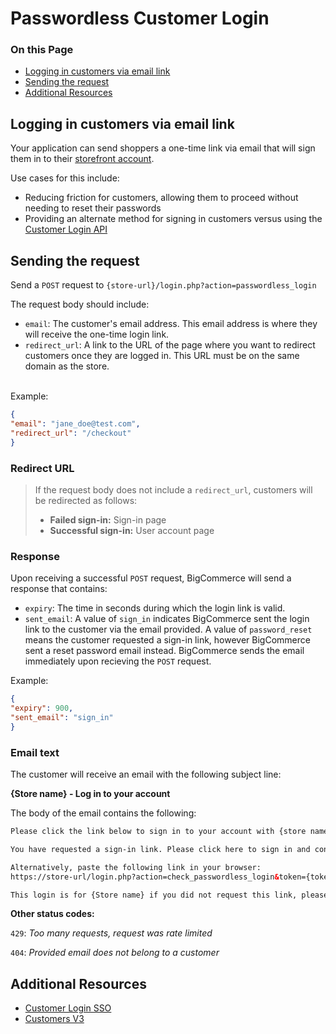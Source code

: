 # Passwordless Customer Login

<div class="otp" id="no-index">

### On this Page
- [Logging in customers via email link](#logging-in-customers-via-email-link)
- [Sending the request](#sending-the-request)
- [Additional Resources](#additional-resources)
</div>

## Logging in customers via email link
Your application can send shoppers a one-time link via email that will sign them in to their [storefront account](https://support.bigcommerce.com/s/article/Customer-Account-Creation).

Use cases for this include:
* Reducing friction for customers, allowing them to proceed without needing to reset their passwords
* Providing an alternate method for signing in customers versus using the [Customer Login API](https://developer.bigcommerce.com/api-docs/customers/customer-login-api)

## Sending the request

Send a `POST` request to 
`{store-url}/login.php?action=passwordless_login`

The request body should include:
* `email`: The customer's email address. This email address is where they will receive the one-time login link.
* `redirect_url`: A link to the URL of the page where you want to redirect customers once they are logged in. This URL must be on the same domain as the store.
<br>
Example: 
<br>

```json
{
"email": "jane_doe@test.com",
"redirect_url": "/checkout"
}
```
<div class="HubBlock--callout">
<div class="CalloutBlock--">
<div class="HubBlock-content">
    
<!-- theme:  -->
### Redirect URL
> If the request body does not include a `redirect_url`, customers will be redirected as follows:
> <br>
> - **Failed sign-in:** Sign-in page
> - **Successful sign-in:** User account page

</div>
</div>
</div>

### Response
Upon receiving a successful `POST` request, BigCommerce will send a response that contains:

* `expiry`: The time in seconds during which the login link is valid.
* `sent_email`: A value of `sign_in` indicates BigCommerce sent the login link to the customer via the email provided. A value of `password_reset` means the customer requested a sign-in link, however BigCommerce sent a reset password email instead. BigCommerce sends the email immediately upon recieving the `POST` request.

Example:

```json
{
"expiry": 900,
"sent_email": "sign_in"
}
```

### Email text

The customer will receive an email with the following subject line:

**{Store name} - Log in to your account**

The body of the email contains the following:

```html
Please click the link below to sign in to your account with {store name}.

You have requested a sign-in link. Please click here to sign in and continue.

Alternatively, paste the following link in your browser:
https://store-url/login.php?action=check_passwordless_login&token={token}&redirectUrl={redirect_URL}

This login is for {Store name} if you did not request this link, please ignore this email. Your account is still secure.
```

**Other status codes:**

`429`: *Too many requests, request was rate limited*

`404`: *Provided email does not belong to a customer*

## Additional Resources 
* [Customer Login SSO](https://developer.bigcommerce.com/api-reference/storefront/customer-login-sso)
* [Customers V3](https://developer.bigcommerce.com/api-reference/store-management/customers-v3)
